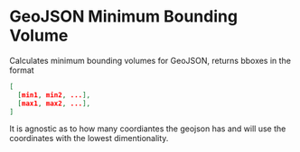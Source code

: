 GeoJSON Minimum Bounding Volume
===

Calculates minimum bounding volumes for GeoJSON, returns bboxes in the format

```json
[
  [min1, min2, ...],
  [max1, max2, ...],
]
```

It is agnostic as to how many coordiantes the geojson has and will use the coordinates with the lowest dimentionality.